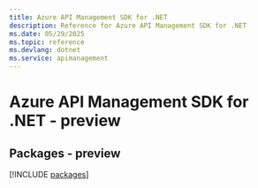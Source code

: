 ```yaml
---
title: Azure API Management SDK for .NET
description: Reference for Azure API Management SDK for .NET
ms.date: 05/29/2025
ms.topic: reference
ms.devlang: dotnet
ms.service: apimanagement
---
```

# Azure API Management SDK for .NET - preview
## Packages - preview
[!INCLUDE [packages](api-management-index.md)]